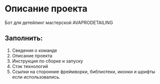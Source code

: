 # Описание проекта
Бот для детейлинг мастерской AVAPRODETAILING
## Заполнить:
1. Сведения о команде
2. Описание проекта
3. Инструкция по сборке и запуску
4. Стэк технологий
5. Ссылки на сторонние фреймворки, библиотеки, иконки и шрифты если использовались.